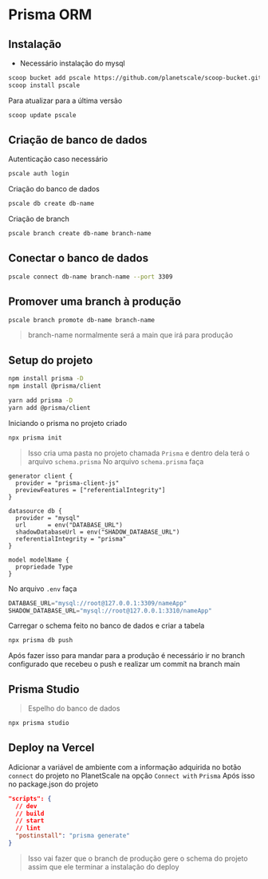 # Prisma ORM

## Instalação

- Necessário instalação do mysql

```bash
scoop bucket add pscale https://github.com/planetscale/scoop-bucket.git
scoop install pscale
```

Para atualizar para a última versão

```bash
scoop update pscale
```

## Criação de banco de dados

Autenticação caso necessário

```bash
pscale auth login
```

Criação do banco de dados

```bash
pscale db create db-name
```

Criação de branch

```bash
pscale branch create db-name branch-name
```

## Conectar o banco de dados

```bash
pscale connect db-name branch-name --port 3309
```

## Promover uma branch à produção

```bash
pscale branch promote db-name branch-name
```

> branch-name normalmente será a main que irá para produção

## Setup do projeto

```bash
npm install prisma -D
npm install @prisma/client

yarn add prisma -D
yarn add @prisma/client
```

Iniciando o prisma no projeto criado

```bash
npx prisma init
```

> Isso cria uma pasta no projeto chamada `Prisma` e dentro dela terá o arquivo `schema.prisma`
No arquivo `schema.prisma` faça

```prisma
generator client {
  provider = "prisma-client-js"
  previewFeatures = ["referentialIntegrity"]
}

datasource db {
  provider = "mysql"
  url      = env("DATABASE_URL")
  shadowDatabaseUrl = env("SHADOW_DATABASE_URL")
  referentialIntegrity = "prisma"
}

model modelName {
  propriedade Type
}
```

No arquivo `.env` faça

```js
DATABASE_URL="mysql://root@127.0.0.1:3309/nameApp"
SHADOW_DATABASE_URL="mysql://root@127.0.0.1:3310/nameApp"
```

Carregar o schema feito no banco de dados e criar a tabela

```bash
npx prisma db push
```

Após fazer isso para mandar para a produção é necessário ir no branch configurado que recebeu o push e realizar um commit na branch main

## Prisma Studio

> Espelho do banco de dados

```bash
npx prisma studio
```

## Deploy na Vercel

Adicionar a variável de ambiente com a informação adquirida no botão `connect` do projeto no PlanetScale na opção `Connect with` `Prisma`
Após isso no package.json do projeto

```json
"scripts": {
  // dev
  // build
  // start
  // lint
  "postinstall": "prisma generate"
}
```

> Isso vai fazer que o branch de produção gere o schema do projeto assim que ele terminar a instalação do deploy
